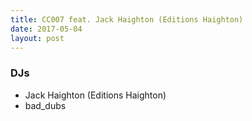 ```yaml
---
title: CC007 feat. Jack Haighton (Editions Haighton)
date: 2017-05-04
layout: post
---
```


### DJs
- Jack Haighton (Editions Haighton)
- bad_dubs
